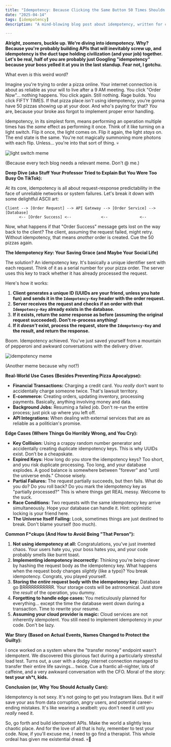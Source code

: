 ```yaml
---
title: "Idempotency: Because Clicking the Same Button 50 Times Shouldn't Nuke Your Bank Account (Probably)"
date: "2025-04-14"
tags: [idempotency]
description: "A mind-blowing blog post about idempotency, written for chaotic Gen Z engineers. Prepare to question everything you thought you knew (or, you know, overheard on TikTok)."

---
```


**Alright, zoomers, buckle up. We're diving into idempotency. Why? Because you're probably building APIs that will inevitably screw up, and idempotency is the duct tape holding civilization (and your job) together. Let's be real, half of you are probably just Googling "idempotency" because your boss yelled it at you in the last standup. Fear not, I gotchu.**

What even *is* this weird word?

Imagine you're trying to order a pizza online. Your internet connection is about as reliable as your will to live after a 9 AM meeting. You click "Order Now"… nothing happens. You click again. Still nothing. Rage builds. You click FIFTY TIMES. If that pizza place *isn't* using idempotency, you’re gonna have 50 pizzas showing up at your door. And who's paying for that? *You* are, because your broke ass forgot to implement proper error handling.

Idempotency, in its simplest form, means performing an operation multiple times has the *same* effect as performing it once. Think of it like turning on a light switch. Flip it once, the light comes on. Flip it again, the light *stays* on. The end state is the same. You're not magically summoning more photons with each flip. Unless… you're into that sort of thing. 💀

![light switch meme](https://i.kym-cdn.com/photos/images/newsfeed/002/677/744/f95.jpg)

(Because every tech blog needs a relevant meme. Don't @ me.)

**Deep Dive (aka Stuff Your Professor Tried to Explain But You Were Too Busy On TikTok):**

At its core, idempotency is all about request-response predictability in the face of unreliable networks or system failures. Let's break it down with some delightful ASCII art:

```
Client --> [Order Request] --> API Gateway --> [Order Service] --> [Database]
      <-- [Order Success] <--             <--              <--
```

Now, what happens if that "Order Success" message gets lost on the way back to the client? The client, assuming the request failed, might retry. Without idempotency, that means *another* order is created. Cue the 50 pizzas again.

**The Idempotency Key: Your Saving Grace (and Maybe Your Social Life)**

The solution? An idempotency key. It's basically a unique identifier sent with each request. Think of it as a serial number for your pizza order. The server uses this key to track whether it has already processed the request.

Here's how it works:

1.  **Client generates a unique ID (UUIDs are your friend, unless you hate fun) and sends it in the `Idempotency-Key` header with the order request.**
2.  **Server receives the request and checks if an order with that `Idempotency-Key` already exists in the database.**
3.  **If it exists, return the *same* response as before (assuming the original request succeeded). Don't re-process anything!**
4.  **If it *doesn't* exist, process the request, store the `Idempotency-Key` and the result, and return the response.**

Boom. Idempotency achieved. You've just saved yourself from a mountain of pepperoni and awkward conversations with the delivery driver.

![idempotency meme](https://imgflip.com/i/7i9f50)

(Another meme because why not?)

**Real-World Use Cases (Besides Preventing Pizza Apocalypse):**

*   **Financial Transactions:** Charging a credit card. You *really* don’t want to accidentally charge someone twice. That's lawsuit territory.
*   **E-commerce:** Creating orders, updating inventory, processing payments. Basically, anything involving money and data.
*   **Background Jobs:** Resuming a failed job. Don't re-run the entire process; just pick up where you left off.
*   **API Integrations:** When dealing with external services that are as reliable as a politician's promise.

**Edge Cases (Where Things Go Horribly Wrong, and You Cry):**

*   **Key Collision:** Using a crappy random number generator and accidentally creating duplicate idempotency keys. This is why UUIDs exist. Don’t be a cheapskate.
*   **Expired Keys:** How long do you store the idempotency keys? Too short, and you risk duplicate processing. Too long, and your database explodes. A good balance is somewhere between "forever" and "until the universe ends." Choose wisely.
*   **Partial Failures:** The request partially succeeds, but then fails. What do you do? Do you roll back? Do you mark the idempotency key as "partially processed?" This is where things get REAL messy. Welcome to the suck.
*   **Race Conditions:** Two requests with the same idempotency key arrive simultaneously. Hope your database can handle it. Hint: optimistic locking is your friend here.
*   **The Universe Itself Failing:** Look, sometimes things are just destined to break. Don't blame yourself (too much).

**Common F\*ckups (And How to Avoid Being "That Person"):**

1.  **Not using idempotency at all:** Congratulations, you've just invented chaos. Your users hate you, your boss hates you, and your code probably smells like burnt toast.
2.  **Implementing idempotency incorrectly:** Thinking you're being clever by hashing the request body as the idempotency key. What happens when the request body changes *slightly* (like a typo)? You break idempotency. Congrats, you played yourself.
3.  **Storing the *entire* request body with the idempotency key:** Database go BRRRRRRRRRRR. Your storage costs will be astronomical. Just store the *result* of the operation, you dummy.
4.  **Forgetting to handle edge cases:** You meticulously planned for everything... except the time the database went down during a transaction. Time to rewrite your resume.
5.  **Assuming your cloud provider is magic:** Cloud services are not inherently idempotent. You still need to implement idempotency in *your* code. Don't be lazy.

**War Story (Based on Actual Events, Names Changed to Protect the Guilty):**

I once worked on a system where the "transfer money" endpoint wasn't idempotent. We discovered this glorious fact during a particularly stressful load test. Turns out, a user with a dodgy internet connection managed to transfer their entire life savings... twice. Cue a frantic all-nighter, lots of caffeine, and a very awkward conversation with the CFO. Moral of the story: **test your sh\*t, kids.**

**Conclusion (or, Why You Should Actually Care):**

Idempotency is not sexy. It's not going to get you Instagram likes. But it *will* save your ass from data corruption, angry users, and potential career-ending mistakes. It's like wearing a seatbelt: you don't need it until you *really* need it.

So, go forth and build idempotent APIs. Make the world a slightly less chaotic place. And for the love of all that is holy, remember to test your code. Now, if you'll excuse me, I need to go find a therapist. This whole ordeal has given me existential dread. 💀🙏
